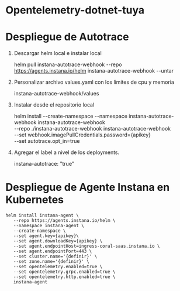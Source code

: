 # Opentelemetry-dotnet-tuya


# Despliegue de Autotrace

1. Descargar helm local e instalar local

    helm pull instana-autotrace-webhook --repo https://agents.instana.io/helm instana-autotrace-webhook --untar

2. Personalizar archivo values.yaml con los limites de cpu y memoria

    instana-autotrace-webhook/values

3. Instalar desde el repositorio local

    helm install --create-namespace --namespace instana-autotrace-webhook instana-autotrace-webhook \
    --repo ./instana-autotrace-webhook instana-autotrace-webhook \
    --set webhook.imagePullCredentials.password={apikey}\
    --set autotrace.opt_in=true

4. Agregar el label a nivel de los deployments.

    instana-autotrace: "true"

# Despliegue de Agente Instana en Kubernetes

    helm install instana-agent \
       --repo https://agents.instana.io/helm \
       --namespace instana-agent \
       --create-namespace \
       --set agent.key={apikey}\
       --set agent.downloadKey={apikey} \
       --set agent.endpointHost=ingress-coral-saas.instana.io \
       --set agent.endpointPort=443 \
       --set cluster.name='{definir}' \
       --set zone.name='{definir}' \
       --set opentelemetry.enabled=true \
       --set opentelemetry.grpc.enabled=true \
       --set opentelemetry.http.enabled=true \
       instana-agent

